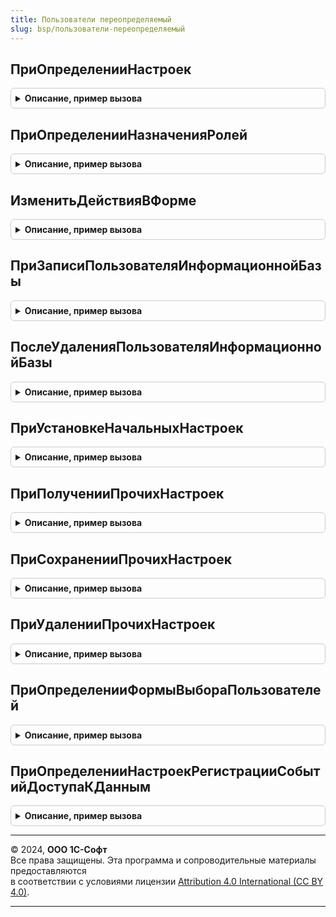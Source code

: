 ```yaml
---
title: Пользователи переопределяемый
slug: bsp/пользователи-переопределяемый
---
```



## ПриОпределенииНастроек
<details style="margin: 1em 0; padding: 0.5em; border: 1px solid #ccc; border-radius: 6px;">

<summary style="font-weight: bold; cursor: pointer;">Описание, пример вызова</summary>

```bsl

// Переопределяет стандартное поведение подсистемы Пользователи.
//
// Параметры:
//  Настройки - Структура:
//   * ОбщиеНастройкиВхода - Булево - определяет, будут ли в панели администрирования
//          "Настройки прав и пользователей" доступны настройки входа, и доступность
//          настроек ограничения срока действия в формах пользователя и внешнего пользователя.
//          По умолчанию - Истина, а для базовых версий конфигурации - всегда Ложь.
//          В модели сервиса получается из настроек Менеджера сервиса и не может быть переопределено.
//
//   * РедактированиеРолей - Булево - определяет доступность интерфейса изменения ролей
//          в карточках пользователя, внешнего пользователя и группы внешних пользователей
//          (в том числе для администратора). По умолчанию - Истина.
//
//   * ФизическоеЛицоИспользуется - Булево - по умолчанию Истина. Когда Истина, тогда
//          используется в подсистеме Пользователи, например, отображается в карточке Пользователя.
//
//   * ПодразделениеИспользуется  - Булево - по умолчанию Истина. Когда Истина, тогда
//          используется в подсистеме Пользователи, например, отображается в карточке Пользователя.
//
Процедура ПриОпределенииНастроек(Настройки) Экспорт
```

Пример вызова
```bsl
ПользователиПереопределяемый.ПриОпределенииНастроек(Настройки) 
```
</details>

## ПриОпределенииНазначенияРолей
<details style="margin: 1em 0; padding: 0.5em; border: 1px solid #ccc; border-radius: 6px;">

<summary style="font-weight: bold; cursor: pointer;">Описание, пример вызова</summary>

```bsl

// Позволяет указать роли, назначение которых будет контролироваться особым образом.
// Большинство ролей конфигурации не требуется здесь указывать, т.к. они предназначены для любых пользователей,
// кроме внешних пользователей.
//
// Параметры:
//  НазначениеРолей - Структура:
//   * ТолькоДляАдминистраторовСистемы - Массив - имена ролей, которые при выключенном разделении
//     предназначены для любых пользователей, кроме внешних пользователей, а в разделенном режиме
//     предназначены только для администраторов сервиса, например:
//       Администрирование, ОбновлениеКонфигурацииБазыДанных, АдминистраторСистемы,
//     а также все роли с правами:
//       Администрирование,
//       Администрирование расширений конфигурации,
//       Обновление конфигурации базы данных.
//     Такие роли, как правило, существуют только в БСП и не встречаются в прикладных решениях.
//
//   * ТолькоДляПользователейСистемы - Массив - имена ролей, которые при выключенном разделении
//     предназначены для любых пользователей, кроме внешних пользователей, а в разделенном режиме
//     предназначены только для неразделенных пользователей (сотрудников технической поддержки сервиса и
//     администраторов сервиса), например:
//       ДобавлениеИзменениеАдресныхСведений, ДобавлениеИзменениеБанков,
//     а также все роли с правами изменения неразделенных данных и следующими правами:
//       Толстый клиент,
//       Внешнее соединение,
//       Automation,
//       Режим все функции,
//       Интерактивное открытие внешних обработок,
//       Интерактивное открытие внешних отчетов.
//     Такие роли в большей части существует в БСП, но могут встречаться и в прикладных решениях.
//
//   * ТолькоДляВнешнихПользователей - Массив - имена ролей, которые предназначены
//     только для внешних пользователей (роли со специально разработанным набором прав), например:
//       ДобавлениеИзменениеОтветовНаВопросыАнкет, БазовыеПраваВнешнихПользователейБСП.
//     Такие роли существуют и в БСП, и в прикладных решениях (если используются внешние пользователи).
//
//   * СовместноДляПользователейИВнешнихПользователей - Массив - имена ролей, которые предназначены
//     для любых пользователей (и внутренних, и внешних, и неразделенных), например:
//       ЧтениеОтветовНаВопросыАнкет, ДобавлениеИзменениеЛичныхВариантовОтчетов.
//     Такие роли существуют и в БСП, и в прикладных решениях (если используются внешние пользователи).
//
Процедура ПриОпределенииНазначенияРолей(НазначениеРолей) Экспорт
```

Пример вызова
```bsl
ПользователиПереопределяемый.ПриОпределенииНазначенияРолей(НазначениеРолей) 
```
</details>

## ИзменитьДействияВФорме
<details style="margin: 1em 0; padding: 0.5em; border: 1px solid #ccc; border-radius: 6px;">

<summary style="font-weight: bold; cursor: pointer;">Описание, пример вызова</summary>

```bsl

// Переопределяет поведение формы пользователя и формы внешнего пользователя,
// группы внешних пользователей, когда оно должно отличаться от поведения по умолчанию.
//
// Например, требуется скрывать/показывать или разрешать изменять/блокировать
// некоторые свойства в случаях, которые определены прикладной логикой.
//
// Параметры:
//  ПользовательИлиГруппа - СправочникСсылка.Пользователи
//                        - СправочникСсылка.ВнешниеПользователи
//                        - СправочникСсылка.ГруппыВнешнихПользователей - ссылка на пользователя,
//                          внешнего пользователя или группу внешних пользователей при создании формы.
//
//  ДействияВФорме - Структура:
//         * Роли                   - Строка - "", "Просмотр", "Редактирование".
//                                             Например, когда роли редактируются в другой форме, можно скрыть
//                                             их в этой форме или только блокировать редактирование.
//         * КонтактнаяИнформация   - Строка - "", "Просмотр", "Редактирование".
//                                             Свойство отсутствует для групп внешних пользователей.
//                                             Например, может потребоваться скрыть контактную информацию
//                                             от пользователя при отсутствии прикладных прав на просмотр КИ.
//         * СвойстваПользователяИБ - Строка - "", "Просмотр", "Редактирование".
//                                             Свойство отсутствует для групп внешних пользователей.
//                                             Например, может потребоваться показать свойства пользователя ИБ
//                                             для пользователя, который имеет прикладные права на эти сведения.
//         * СвойстваЭлемента       - Строка - "", "Просмотр", "Редактирование".
//                                             Например, Наименование является полным именем пользователя ИБ,
//                                             может потребоваться разрешить редактировать наименование
//                                             для пользователя, который имеет прикладные права на кадровые операции.
//
Процедура ИзменитьДействияВФорме(Знач ПользовательИлиГруппа, Знач ДействияВФорме) Экспорт
```

Пример вызова
```bsl
ПользователиПереопределяемый.ИзменитьДействияВФорме(ПользовательИлиГруппа, ДействияВФорме) 
```
</details>

## ПриЗаписиПользователяИнформационнойБазы
<details style="margin: 1em 0; padding: 0.5em; border: 1px solid #ccc; border-radius: 6px;">

<summary style="font-weight: bold; cursor: pointer;">Описание, пример вызова</summary>

```bsl

// Доопределяет действия при записи пользователя информационной базы.
// Например, если требуется синхронно обновить запись в соответствующем регистре и т.п.
// Вызывается из процедуры Пользователи.УстановитьСвойстваПользователяИБ, если пользователь был действительно изменен.
// Если поле Имя в структуре СтарыеСвойства не заполнено, то создается новый пользователь ИБ.
//
// Параметры:
//  СтарыеСвойства - см. Пользователи.НовоеОписаниеПользователяИБ.
//  НовыеСвойства  - см. Пользователи.НовоеОписаниеПользователяИБ.
//
Процедура ПриЗаписиПользователяИнформационнойБазы(Знач СтарыеСвойства, Знач НовыеСвойства) Экспорт
```

Пример вызова
```bsl
ПользователиПереопределяемый.ПриЗаписиПользователяИнформационнойБазы(СтарыеСвойства, НовыеСвойства) 
```
</details>

## ПослеУдаленияПользователяИнформационнойБазы
<details style="margin: 1em 0; padding: 0.5em; border: 1px solid #ccc; border-radius: 6px;">

<summary style="font-weight: bold; cursor: pointer;">Описание, пример вызова</summary>

```bsl

// Доопределяет действия после удаления пользователя информационной базы.
// Например, если требуется синхронно обновить запись в соответствующем регистре и т.п.
// Вызывается из процедуры УдалитьПользователяИБ, если пользователь был удален.
//
// Параметры:
//  СтарыеСвойства - см. Пользователи.НовоеОписаниеПользователяИБ.
//
Процедура ПослеУдаленияПользователяИнформационнойБазы(Знач СтарыеСвойства) Экспорт
```

Пример вызова
```bsl
ПользователиПереопределяемый.ПослеУдаленияПользователяИнформационнойБазы(СтарыеСвойства) 
```
</details>

## ПриУстановкеНачальныхНастроек
<details style="margin: 1em 0; padding: 0.5em; border: 1px solid #ccc; border-radius: 6px;">

<summary style="font-weight: bold; cursor: pointer;">Описание, пример вызова</summary>

```bsl

// Переопределяет настройки интерфейса, устанавливаемые для новых пользователей.
// Например, можно установить начальные настройки расположения разделов командного интерфейса.
//
// Параметры:
//  НачальныеНастройки - Структура:
//   * НастройкиКлиента    - НастройкиКлиентскогоПриложения           - настройки клиентского приложения.
//   * НастройкиИнтерфейса - НастройкиКомандногоИнтерфейса            - настройки командного интерфейса (панели
//                                                                      разделов, панели навигации, панели действий).
//   * НастройкиТакси      - НастройкиИнтерфейсаКлиентскогоПриложения - настройки интерфейса клиентского приложения
//                                                                      (состав и размещение панелей).
//
//   * ЭтоВнешнийПользователь - Булево - если Истина, то это внешний пользователь.
//
Процедура ПриУстановкеНачальныхНастроек(НачальныеНастройки) Экспорт
```

Пример вызова
```bsl
ПользователиПереопределяемый.ПриУстановкеНачальныхНастроек(НачальныеНастройки) 
```
</details>

## ПриПолученииПрочихНастроек
<details style="margin: 1em 0; padding: 0.5em; border: 1px solid #ccc; border-radius: 6px;">

<summary style="font-weight: bold; cursor: pointer;">Описание, пример вызова</summary>

```bsl

// Позволяет добавить произвольную настройку на закладке "Прочее" в интерфейсе
// обработки НастройкиПользователей, чтобы ее можно было удалять и копировать другим пользователям.
// Для возможности управления настройкой нужно написать код ее по копированию (см. ПриСохраненииПрочихНастроек)
// и удалению (см. ПриУдаленииПрочихНастроек), который будет вызываться при интерактивных действиях с настройкой.
//
// Например, признак того, нужно ли показывать предупреждение при завершении работы программы.
//
// Параметры:
//  СведенияОПользователе - Структура - строковое и ссылочное представление пользователя:
//       * ПользовательСсылка  - СправочникСсылка.Пользователи - пользователь,
//                               у которого нужно получить настройки.
//       * ИмяПользователяИнформационнойБазы - Строка - пользователь информационной базы,
//                                             у которого нужно получить настройки.
//  Настройки - Структура - прочие пользовательские настройки:
//       * Ключ     - Строка - строковый идентификатор настройки, используемый в дальнейшем
//                             для копирования и очистки этой настройки.
//       * Значение - Структура:
//              ** НазваниеНастройки  - Строка - название, которое будет отображаться в дереве настроек.
//              ** КартинкаНастройки  - Картинка - картинка, которая будет отображаться в дереве настроек.
//              ** СписокНастроек     - СписокЗначений - список полученных настроек.
//
Процедура ПриПолученииПрочихНастроек(СведенияОПользователе, Настройки) Экспорт
```

Пример вызова
```bsl
ПользователиПереопределяемый.ПриПолученииПрочихНастроек(СведенияОПользователе, Настройки) 
```
</details>

## ПриСохраненииПрочихНастроек
<details style="margin: 1em 0; padding: 0.5em; border: 1px solid #ccc; border-radius: 6px;">

<summary style="font-weight: bold; cursor: pointer;">Описание, пример вызова</summary>

```bsl

// Сохраняет произвольную настройку переданному пользователю.
// См. также ПриПолученииПрочихНастроек.
//
// Параметры:
//  Настройки - Структура:
//       * ИдентификаторНастройки - Строка - строковый идентификатор копируемой настройки.
//       * ЗначениеНастройки      - СписокЗначений - список значений копируемых настроек.
//  СведенияОПользователе - Структура - строковое и ссылочное представление пользователя:
//       * ПользовательСсылка - СправочникСсылка.Пользователи - пользователь,
//                              которому нужно скопировать настройку.
//       * ИмяПользователяИнформационнойБазы - Строка - пользователь информационной базы,
//                                             которому нужно скопировать настройку.
//
Процедура ПриСохраненииПрочихНастроек(СведенияОПользователе, Настройки) Экспорт
```

Пример вызова
```bsl
ПользователиПереопределяемый.ПриСохраненииПрочихНастроек(СведенияОПользователе, Настройки) 
```
</details>

## ПриУдаленииПрочихНастроек
<details style="margin: 1em 0; padding: 0.5em; border: 1px solid #ccc; border-radius: 6px;">

<summary style="font-weight: bold; cursor: pointer;">Описание, пример вызова</summary>

```bsl

// Очищает произвольную настройку у переданного пользователя.
// См. также ПриПолученииПрочихНастроек.
//
// Параметры:
//  Настройки - Структура:
//       * ИдентификаторНастройки - Строка - строковый идентификатор очищаемой настройки.
//       * ЗначениеНастройки      - СписокЗначений - список значений очищаемых настроек.
//  СведенияОПользователе - Структура - строковое и ссылочное представление пользователя:
//       * ПользовательСсылка - СправочникСсылка.Пользователи - пользователь,
//                              которому нужно очистить настройку.
//       * ИмяПользователяИнформационнойБазы - Строка - пользователь информационной базы,
//                                             которому нужно очистить настройку.
//
Процедура ПриУдаленииПрочихНастроек(СведенияОПользователе, Настройки) Экспорт
```

Пример вызова
```bsl
ПользователиПереопределяемый.ПриУдаленииПрочихНастроек(СведенияОПользователе, Настройки) 
```
</details>

## ПриОпределенииФормыВыбораПользователей
<details style="margin: 1em 0; padding: 0.5em; border: 1px solid #ccc; border-radius: 6px;">

<summary style="font-weight: bold; cursor: pointer;">Описание, пример вызова</summary>

```bsl

// Позволяет указать свою форму выбора пользователей.
//
// В разрабатываемой форме необходимо:
// - устанавливать отбор Служебный = Ложь, отбор должен сниматься только под полными правами;
// - устанавливать отбор Недействителен = Ложь, отбор должен сниматься под любым пользователем.
//
// При реализации собственной формы необходимо поддержать параметры формы или использовать стандартную форму:
// - ЗакрыватьПриВыборе
// - МножественныйВыбор
// - ВыборУчастниковОбсуждения
//
// Для работы в качестве формы подбора участников обсуждения необходимо:
// - передавать результат выбора в оповещение о закрытии
// - результат выбора должен быть представлен массивом идентификаторов пользователей
//   системы взаимодействия.
//
// Параметры:
//   ВыбраннаяФорма - Строка - имя открываемой формы.
//   ПараметрыФормы - Структура - параметры формы при открытии, только Чтение:
//   * ЗакрыватьПриВыборе - Булево - содержит признак того, что форму
// 									необходимо закрывать после осуществления выбора.
// 									Если свойство имеет значение Ложь, можно использовать
// 									форму для выбора нескольких позиций или элементов.
//   * МножественныйВыбор - Булево - разрешает или запрещает выбор нескольких строк из списка.
//   * ВыборУчастниковОбсуждения - Булево - если Истина, то формы вызывается как форма выбора участников обсуждения.
// 										   Форма должна возвращать массив идентификаторов пользователей системы
// 										   Взаимодействия.
//
//   * ЗаголовокКнопкиЗавершенияПодбора - Строка - заголовок кнопки завершения подбора.
//   * СкрытьПользователейБезПользователяИБ - Булево - если Истина, то пользователи без идентификатора
// 													  пользователя ИБ не должны отображаться в списке.
//   * ВыборГруппПользователей - Булево - разрешить выбирать группы пользователей.
// 										 Если группы пользователей используются и параметр не поддерживается,
// 										 то для группы пользователей нельзя назначать права через форму подбора.
//   * СкрываемыеПользователи - СписокЗначений - пользователи, которые не отображаются в форме подбора.
//                            - Неопределено
//   * ТекущаяСтрока - СправочникСсылка.ГруппыПользователей - строка, на которую будет выполнено
//                       позиционирование в динамическом списке групп пользователей при открытии формы.
//                   - Неопределено - будет выполнено позиционирование на группу Все пользователи.
//
//   * РасширенныйПодбор - Булево - если Истина, то доступен просмотр Групп пользователей.
//   * ПараметрыРасширеннойФормыПодбора - Строка - адрес временного хранилища со структурой:
//   ** ВыбранныеПользователи - Массив из СправочникСсылка.Пользователи - пользователи,
//                                которые должны отображаться в подобранных.
//   ** ЗаголовокФормыПодбора - Строка - если заполнен, переопределяет заголовок формы подбора.
//   ** ЗаголовокКнопкиЗавершенияПодбора - Строка - если заполнен, переопределяет заголовок кнопки.
//
Процедура ПриОпределенииФормыВыбораПользователей(ВыбраннаяФорма, ПараметрыФормы) Экспорт
```

Пример вызова
```bsl
ПользователиПереопределяемый.ПриОпределенииФормыВыбораПользователей(ВыбраннаяФорма, ПараметрыФормы) 
```
</details>

## ПриОпределенииНастроекРегистрацииСобытийДоступаКДанным
<details style="margin: 1em 0; padding: 0.5em; border: 1px solid #ccc; border-radius: 6px;">

<summary style="font-weight: bold; cursor: pointer;">Описание, пример вызова</summary>

```bsl

// Позволяет добавить свои настройки регистрации событий доступа
// к данным при их получении с помощью функции
// Пользователи.НастройкиРегистрацииСобытийДоступаКДанным,
// а также при их установке с помощью процедуры
// Пользователи.ОбновитьНастройкиРегистрацииСобытийДоступаКДанным.
//
// Параметры:
//  Настройки - Массив из ОписаниеИспользованияСобытияДоступЖурналаРегистрации
//
Процедура ПриОпределенииНастроекРегистрацииСобытийДоступаКДанным(Настройки) Экспорт
```

Пример вызова
```bsl
ПользователиПереопределяемый.ПриОпределенииНастроекРегистрацииСобытийДоступаКДанным(Настройки) 
```
</details>

---

© 2024, **ООО 1С-Софт**  
Все права защищены. Эта программа и сопроводительные материалы предоставляются  
в соответствии с условиями лицензии [Attribution 4.0 International (CC BY 4.0)](https://creativecommons.org/licenses/by/4.0/legalcode).

---
